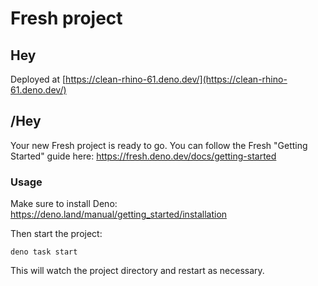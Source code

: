 # Fresh project


## Hey

Deployed at [https://clean-rhino-61.deno.dev/](https://clean-rhino-61.deno.dev/)

## /Hey

Your new Fresh project is ready to go. You can follow the Fresh "Getting
Started" guide here: https://fresh.deno.dev/docs/getting-started

### Usage

Make sure to install Deno: https://deno.land/manual/getting_started/installation

Then start the project:

```
deno task start
```

This will watch the project directory and restart as necessary.
